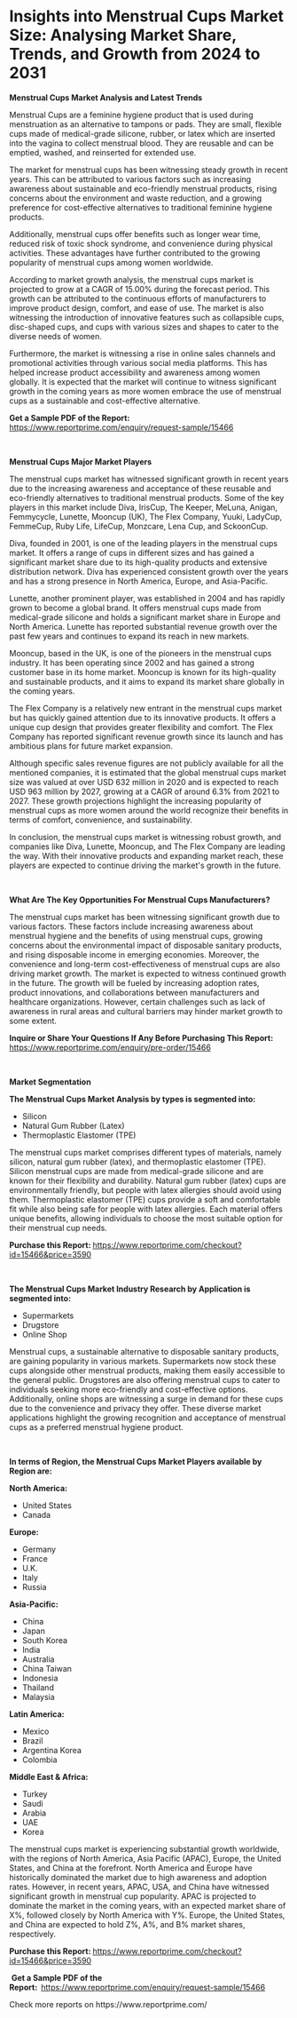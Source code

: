 <p><h1>Insights into Menstrual Cups Market Size: Analysing Market Share, Trends, and Growth from 2024 to 2031</h1></p><p><strong>Menstrual Cups Market Analysis and Latest Trends</strong></p>
<p><p>Menstrual Cups are a feminine hygiene product that is used during menstruation as an alternative to tampons or pads. They are small, flexible cups made of medical-grade silicone, rubber, or latex which are inserted into the vagina to collect menstrual blood. They are reusable and can be emptied, washed, and reinserted for extended use.</p><p>The market for menstrual cups has been witnessing steady growth in recent years. This can be attributed to various factors such as increasing awareness about sustainable and eco-friendly menstrual products, rising concerns about the environment and waste reduction, and a growing preference for cost-effective alternatives to traditional feminine hygiene products.</p><p>Additionally, menstrual cups offer benefits such as longer wear time, reduced risk of toxic shock syndrome, and convenience during physical activities. These advantages have further contributed to the growing popularity of menstrual cups among women worldwide.</p><p>According to market growth analysis, the menstrual cups market is projected to grow at a CAGR of 15.00% during the forecast period. This growth can be attributed to the continuous efforts of manufacturers to improve product design, comfort, and ease of use. The market is also witnessing the introduction of innovative features such as collapsible cups, disc-shaped cups, and cups with various sizes and shapes to cater to the diverse needs of women.</p><p>Furthermore, the market is witnessing a rise in online sales channels and promotional activities through various social media platforms. This has helped increase product accessibility and awareness among women globally. It is expected that the market will continue to witness significant growth in the coming years as more women embrace the use of menstrual cups as a sustainable and cost-effective alternative.</p></p>
<p><strong>Get a Sample PDF of the Report:&nbsp;</strong> <a href="https://www.reportprime.com/enquiry/request-sample/15466">https://www.reportprime.com/enquiry/request-sample/15466</a></p>
<p>&nbsp;</p>
<p><strong>Menstrual Cups Major Market Players</strong></p>
<p><p>The menstrual cups market has witnessed significant growth in recent years due to the increasing awareness and acceptance of these reusable and eco-friendly alternatives to traditional menstrual products. Some of the key players in this market include Diva, IrisCup, The Keeper, MeLuna, Anigan, Femmycycle, Lunette, Mooncup (UK), The Flex Company, Yuuki, LadyCup, FemmeCup, Ruby Life, LifeCup, Monzcare, Lena Cup, and SckoonCup.</p><p>Diva, founded in 2001, is one of the leading players in the menstrual cups market. It offers a range of cups in different sizes and has gained a significant market share due to its high-quality products and extensive distribution network. Diva has experienced consistent growth over the years and has a strong presence in North America, Europe, and Asia-Pacific.</p><p>Lunette, another prominent player, was established in 2004 and has rapidly grown to become a global brand. It offers menstrual cups made from medical-grade silicone and holds a significant market share in Europe and North America. Lunette has reported substantial revenue growth over the past few years and continues to expand its reach in new markets.</p><p>Mooncup, based in the UK, is one of the pioneers in the menstrual cups industry. It has been operating since 2002 and has gained a strong customer base in its home market. Mooncup is known for its high-quality and sustainable products, and it aims to expand its market share globally in the coming years.</p><p>The Flex Company is a relatively new entrant in the menstrual cups market but has quickly gained attention due to its innovative products. It offers a unique cup design that provides greater flexibility and comfort. The Flex Company has reported significant revenue growth since its launch and has ambitious plans for future market expansion.</p><p>Although specific sales revenue figures are not publicly available for all the mentioned companies, it is estimated that the global menstrual cups market size was valued at over USD 632 million in 2020 and is expected to reach USD 963 million by 2027, growing at a CAGR of around 6.3% from 2021 to 2027. These growth projections highlight the increasing popularity of menstrual cups as more women around the world recognize their benefits in terms of comfort, convenience, and sustainability.</p><p>In conclusion, the menstrual cups market is witnessing robust growth, and companies like Diva, Lunette, Mooncup, and The Flex Company are leading the way. With their innovative products and expanding market reach, these players are expected to continue driving the market's growth in the future.</p></p>
<p>&nbsp;</p>
<p><strong>What Are The Key Opportunities For Menstrual Cups Manufacturers?</strong></p>
<p><p>The menstrual cups market has been witnessing significant growth due to various factors. These factors include increasing awareness about menstrual hygiene and the benefits of using menstrual cups, growing concerns about the environmental impact of disposable sanitary products, and rising disposable income in emerging economies. Moreover, the convenience and long-term cost-effectiveness of menstrual cups are also driving market growth. The market is expected to witness continued growth in the future. The growth will be fueled by increasing adoption rates, product innovations, and collaborations between manufacturers and healthcare organizations. However, certain challenges such as lack of awareness in rural areas and cultural barriers may hinder market growth to some extent.</p></p>
<p><strong>Inquire or Share Your Questions If Any Before Purchasing This Report:</strong> <a href="https://www.reportprime.com/enquiry/pre-order/15466">https://www.reportprime.com/enquiry/pre-order/15466</a></p>
<p>&nbsp;</p>
<p><strong>Market Segmentation</strong></p>
<p><strong>The Menstrual Cups Market Analysis by types is segmented into:</strong></p>
<p><ul><li>Silicon</li><li>Natural Gum Rubber (Latex)</li><li>Thermoplastic Elastomer (TPE)</li></ul></p>
<p><p>The menstrual cups market comprises different types of materials, namely silicon, natural gum rubber (latex), and thermoplastic elastomer (TPE). Silicon menstrual cups are made from medical-grade silicone and are known for their flexibility and durability. Natural gum rubber (latex) cups are environmentally friendly, but people with latex allergies should avoid using them. Thermoplastic elastomer (TPE) cups provide a soft and comfortable fit while also being safe for people with latex allergies. Each material offers unique benefits, allowing individuals to choose the most suitable option for their menstrual cup needs.</p></p>
<p><strong>Purchase this Report:&nbsp;</strong><a href="https://www.reportprime.com/checkout?id=15466&price=3590">https://www.reportprime.com/checkout?id=15466&price=3590</a></p>
<p>&nbsp;</p>
<p><strong>The Menstrual Cups Market Industry Research by Application is segmented into:</strong></p>
<p><ul><li>Supermarkets</li><li>Drugstore</li><li>Online Shop</li></ul></p>
<p><p>Menstrual cups, a sustainable alternative to disposable sanitary products, are gaining popularity in various markets. Supermarkets now stock these cups alongside other menstrual products, making them easily accessible to the general public. Drugstores are also offering menstrual cups to cater to individuals seeking more eco-friendly and cost-effective options. Additionally, online shops are witnessing a surge in demand for these cups due to the convenience and privacy they offer. These diverse market applications highlight the growing recognition and acceptance of menstrual cups as a preferred menstrual hygiene product.</p></p>
<p>&nbsp;</p>
<p><strong>In terms of Region, the Menstrual Cups Market Players available by Region are:</strong></p>
<p>
    <p> <strong> North America: </strong>
        <ul>
            <li>United States</li>
            <li>Canada</li>
        </ul>
        </p> 
    <p> <strong> Europe: </strong>
        <ul>
            <li>Germany</li>
            <li>France</li>
            <li>U.K.</li>
            <li>Italy</li>
            <li>Russia</li>
        </ul>
        </p> 
    <p> <strong> Asia-Pacific: </strong>
        <ul>
            <li>China</li>
            <li>Japan</li>
            <li>South Korea</li>
            <li>India</li>
            <li>Australia</li>
            <li>China Taiwan</li>
            <li>Indonesia</li>
            <li>Thailand</li>
            <li>Malaysia</li>
        </ul>
        </p> 
    <p> <strong> Latin America: </strong>
        <ul>
            <li>Mexico</li>
            <li>Brazil</li>
            <li>Argentina Korea</li>
            <li>Colombia</li>
        </ul>
        </p> 
    <p> <strong> Middle East & Africa: </strong>
        <ul>
            <li>Turkey</li>
            <li>Saudi</li>
            <li>Arabia</li>
            <li>UAE</li>
            <li>Korea</li>
        </ul>
    </p>
    </p>
<p><p>The menstrual cups market is experiencing substantial growth worldwide, with the regions of North America, Asia Pacific (APAC), Europe, the United States, and China at the forefront. North America and Europe have historically dominated the market due to high awareness and adoption rates. However, in recent years, APAC, USA, and China have witnessed significant growth in menstrual cup popularity. APAC is projected to dominate the market in the coming years, with an expected market share of X%, followed closely by North America with Y%. Europe, the United States, and China are expected to hold Z%, A%, and B% market shares, respectively.</p></p>
<p><strong>Purchase this Report: </strong><a href="https://www.reportprime.com/checkout?id=15466&price=3590">https://www.reportprime.com/checkout?id=15466&price=3590</a></p>
<p>&nbsp;<strong>Get a Sample PDF of the Report:&nbsp;&nbsp;</strong><a href="https://www.reportprime.com/enquiry/request-sample/15466">https://www.reportprime.com/enquiry/request-sample/15466</a></p>
<p><strong></strong></p>
<p>Check more reports on https://www.reportprime.com/</p>